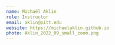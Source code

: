 ```yaml
---
name: Michaël Aklin
role: Instructor
email: aklin@pitt.edu
website: https://michaelaklin.github.io
photo: Aklin_2022_09_small_zoom.png
---
```


<!-- [Schedule an appointment](#){: .btn .btn-outline } -->

